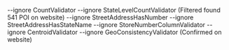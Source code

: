 --ignore CountValidator --ignore StateLevelCountValidator (Filtered found 541 POI on website)
--ignore StreetAddressHasNumber --ignore StreetAddressHasStateName --ignore StoreNumberColumnValidator --ignore CentroidValidator --ignore GeoConsistencyValidator (Confirmed on website)
